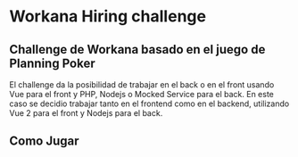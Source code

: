 # Workana Hiring challenge

## Challenge de Workana basado en el juego de Planning Poker

El challenge da la posibilidad de trabajar en el back o en el front usando Vue para el front y PHP, Nodejs o Mocked Service para el back. En este caso se decidio trabajar tanto en el frontend como en el backend, utilizando Vue 2 para el front y Nodejs para el back.


## Como Jugar




